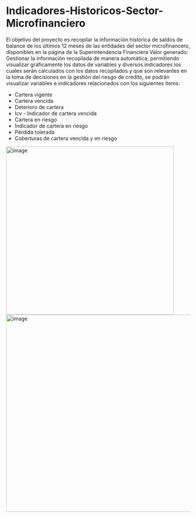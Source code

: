 # Indicadores-Historicos-Sector-Microfinanciero
El objetivo del proyecto es recopilar la información histórica de saldos de balance de los últimos 12 meses de las entidades del sector microfinancero, disponibles en la página de la Superintendencia Financiera
Valor generado: Gestionar la información recopilada de manera automática, permitiendo visualizar gráficamente los datos de variables y diversos indicadores los cuales serán calculados con los datos recopilados y que son relevantes en la toma de decisiones en la gestión del riesgo de crédito, se podrán visualizar variables e indicadores relacionados con los siguientes ítems:
-	Cartera vigente
-	Cartera vencida
-	Deterioro de cartera
-	Icv - Indicador de cartera vencida
-	Cartera en riesgo
-	Indicador de cartera en riesgo
-	Pérdida tolerada
-	Coberturas de cartera vencida y en riesgo

<img width="458" alt="image" src="https://github.com/amachadouao/Indicadores-Historicos-Sector-Microfinanciero/assets/165512267/c64ea186-e303-4e02-beff-f6db7891dfd0">     <img width="537" alt="image" src="https://github.com/amachadouao/Indicadores-Historicos-Sector-Microfinanciero/assets/165512267/3eddbabf-7691-44a0-bc9b-c0bc113f597a">


